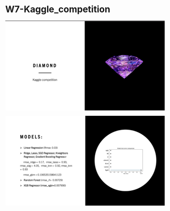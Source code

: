 # W7-Kaggle_competition

![Imagen_text](https://github.com/Carmen-r/W7-Kaggle_competition/blob/main/diamond.jpg)

![Imagen_text](https://github.com/Carmen-r/W7-Kaggle_competition/blob/main/images/conclusion.jpg)
